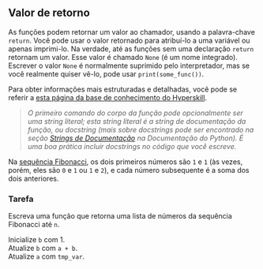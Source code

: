 ## Valor de retorno

As funções podem retornar um valor ao chamador, usando a palavra-chave `return`. Você pode usar o
valor retornado para atribuí-lo a uma variável ou apenas imprimi-lo. Na verdade, até as funções
sem uma declaração `return` retornam um valor. Esse valor é 
chamado `None` (é um nome integrado). Escrever o valor `None` é normalmente suprimido pelo
interpretador, mas se você realmente quiser vê-lo, pode usar `print(some_func())`.

Para obter informações mais estruturadas e detalhadas, você pode se referir a [esta página da base de conhecimento do Hyperskill](https://hyperskill.org/learn/step/5900#execution-and-return?utm_source=jba&utm_medium=jba_courses_links).

><i>O primeiro comando do corpo da função pode opcionalmente ser uma string literal; esta string
literal é a string de documentação da função, ou docstring (mais sobre docstrings pode
ser encontrado na seção <a href="https://docs.python.org/3/tutorial/controlflow.html#tut-docstrings">Strings de Documentação</a>
na Documentação do Python). É uma boa prática incluir docstrings no código que você escreve.</i>
  
Na [sequência Fibonacci](https://en.wikipedia.org/wiki/Fibonacci_number), os dois primeiros números são `1` e `1` (às vezes, porém, eles são `0` e `1` ou `1` e `2`), e cada número subsequente
é a soma dos dois anteriores. 

### Tarefa
Escreva uma função que retorna uma lista de números
da sequência Fibonacci até `n`.  

<div class='hint'>Inicialize <code>b</code> com 1.</div>
<div class='hint'>Atualize <code>b</code> com <code>a + b</code>.</div>
<div class='hint'>Atualize <code>a</code> com <code>tmp_var</code>.</div>
